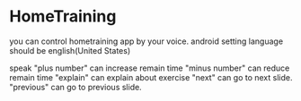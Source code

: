 # HomeTraining
you can control hometraining app by your voice.
android setting language should be english(United States)

speak 
  "plus number" can increase remain time
  "minus number" can reduce remain time
  "explain" can explain about exercise
  "next" can go to next slide.
  "previous" can go to previous slide.
  

